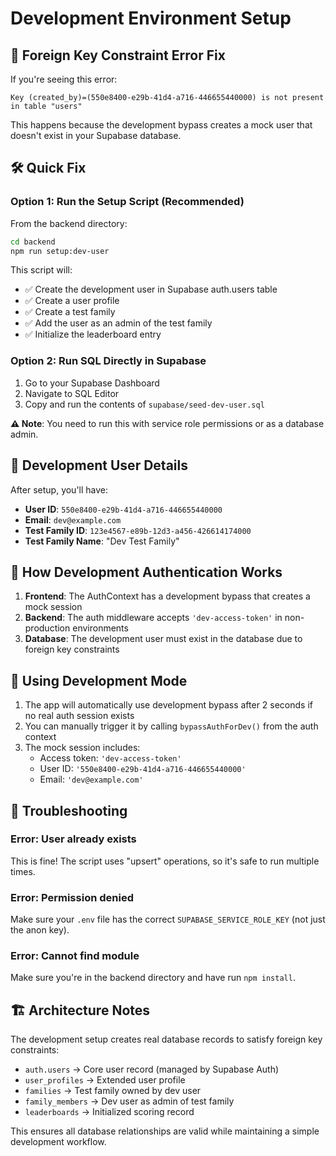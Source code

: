 # Development Environment Setup

## 🚨 Foreign Key Constraint Error Fix

If you're seeing this error:
```
Key (created_by)=(550e8400-e29b-41d4-a716-446655440000) is not present in table "users"
```

This happens because the development bypass creates a mock user that doesn't exist in your Supabase database. 

## 🛠️ Quick Fix

### Option 1: Run the Setup Script (Recommended)

From the backend directory:

```bash
cd backend
npm run setup:dev-user
```

This script will:
- ✅ Create the development user in Supabase auth.users table
- ✅ Create a user profile
- ✅ Create a test family
- ✅ Add the user as an admin of the test family
- ✅ Initialize the leaderboard entry

### Option 2: Run SQL Directly in Supabase

1. Go to your Supabase Dashboard
2. Navigate to SQL Editor
3. Copy and run the contents of `supabase/seed-dev-user.sql`

**⚠️ Note**: You need to run this with service role permissions or as a database admin.

## 📝 Development User Details

After setup, you'll have:
- **User ID**: `550e8400-e29b-41d4-a716-446655440000`
- **Email**: `dev@example.com`
- **Test Family ID**: `123e4567-e89b-12d3-a456-426614174000`
- **Test Family Name**: "Dev Test Family"

## 🔐 How Development Authentication Works

1. **Frontend**: The AuthContext has a development bypass that creates a mock session
2. **Backend**: The auth middleware accepts `'dev-access-token'` in non-production environments
3. **Database**: The development user must exist in the database due to foreign key constraints

## 🚀 Using Development Mode

1. The app will automatically use development bypass after 2 seconds if no real auth session exists
2. You can manually trigger it by calling `bypassAuthForDev()` from the auth context
3. The mock session includes:
   - Access token: `'dev-access-token'`
   - User ID: `'550e8400-e29b-41d4-a716-446655440000'`
   - Email: `'dev@example.com'`

## 🔧 Troubleshooting

### Error: User already exists
This is fine! The script uses "upsert" operations, so it's safe to run multiple times.

### Error: Permission denied
Make sure your `.env` file has the correct `SUPABASE_SERVICE_ROLE_KEY` (not just the anon key).

### Error: Cannot find module
Make sure you're in the backend directory and have run `npm install`.

## 🏗️ Architecture Notes

The development setup creates real database records to satisfy foreign key constraints:
- `auth.users` → Core user record (managed by Supabase Auth)
- `user_profiles` → Extended user profile
- `families` → Test family owned by dev user
- `family_members` → Dev user as admin of test family
- `leaderboards` → Initialized scoring record

This ensures all database relationships are valid while maintaining a simple development workflow. 